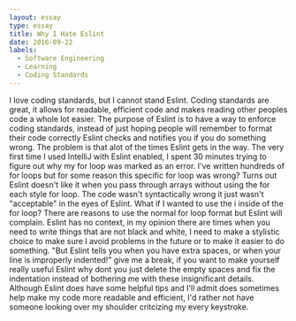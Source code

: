 ```yaml
---
layout: essay
type: essay
title: Why I Hate Eslint
date: 2016-09-22
labels:
  - Software Engineering
  - Learning
  - Coding Standards
---
```


I love coding standards, but I cannot stand Eslint. Coding standards are great, it allows for readable, efficient code and makes reading other peoples code a whole lot easier. The purpose of Eslint is to have a way to enforce coding standards, instead of just hoping people will remember to format their code correctly Eslint checks and notifies you if you do something wrong. The problem is that alot of the times Eslint gets in the way. The very first time I used IntelliJ with Eslint enabled, I spent 30 minutes trying to figure out why my for loop was marked as an error. I've written hundreds of for loops but for some reason this specific for loop was wrong? Turns out Eslint doesn't like it when you pass through arrays without using the for each style for loop. The code wasn't syntactically wrong it just wasn't "acceptable" in the eyes of Eslint. What if I wanted to use the i inside of the for loop? There are reasons to use the normal for loop format but Eslint will complain. Eslint has no context, in my opinion there are times when you need to write things that are not black and white, I need to make a stylistic choice to make sure I avoid problems in the future or to make it easier to do something. "But Eslint tells you when you have extra spaces, or when your line is improperly indented!" give me a break, if you want to make yourself really useful Eslint why dont you just delete the empty spaces and fix the indentation instead of bothering me with these insignificant details. Although Eslint does have some helpful tips and I'll admit does sometimes help make my code more readable and efficient, I'd rather not have someone looking over my shoulder critcizing my every keystroke. 